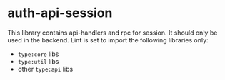 # auth-api-session

This library contains api-handlers and rpc for session. It should only be used in the backend.
Lint is set to import the following libraries only:

- `type:core` libs
- `type:util` libs
- other `type:api` libs
